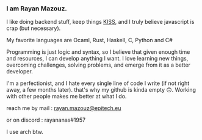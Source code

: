 ### I am Rayan Mazouz.

I like doing backend stuff, keep things [KISS](https://en.wikipedia.org/wiki/KISS_principle), and I truly believe javascript is crap (but necessary).

My favorite languages are Ocaml, Rust, Haskell, C, Python and C#

Programming is just logic and syntax, so I believe that given enough time and resources, I can develop anything I want.
I love learning new things, overcoming challenges, solving problems, and emerge from it as a better developer.

I'm a perfectionist, and I hate every single line of code I write (if not right away, a few months later). that's why my github is kinda empty 🙃.
Working with other people makes me better at what I do.

reach me by mail : rayan.mazouz@epitech.eu

or on discord : rayananas#1957

I use arch btw.
